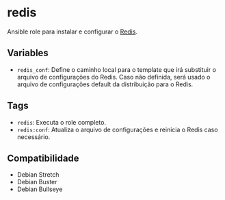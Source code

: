 # redis

Ansible role para instalar e configurar o [Redis](http://redis.io/).

## Variables

- `redis_conf`: Define o caminho local para o template que irá substituir o
  arquivo de configurações do Redis. Caso não definida, será usado o arquivo de
  configurações default da distribuição para o Redis.

## Tags

- `redis`: Executa o role completo.
- `redis:conf`: Atualiza o arquivo de configurações e reinicia o Redis caso
  necessário.

## Compatibilidade

- Debian Stretch
- Debian Buster
- Debian Bullseye
